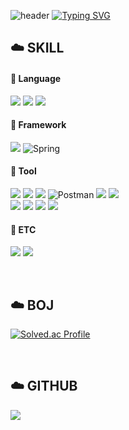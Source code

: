 ![header](https://capsule-render.vercel.app/api?type=Waving&color=0:DCE2F0,100:50586C&height=200&section=header&text=Hyuneun&fontSize=45&fontAlign=20&fontAlignY=36)
[![Typing SVG](https://readme-typing-svg.demolab.com?font=Pretendard&weight=500&pause=1000&color=64C46E&random=false&width=435&lines=WELCOME+TO+HYUNEUN'S+GITHUB👻)](https://git.io/typing-svg)

<h2>☁️ SKILL </h2>

#### 💚 Language
<img src="https://img.shields.io/badge/python-3776AB?style=for-the-badge&logo=python&logoColor=white"> <img src="https://img.shields.io/badge/c++-00599C?style=for-the-badge&logo=c%2B%2B&logoColor=white"> <img src="https://img.shields.io/badge/c-A8B9CC?style=for-the-badge&logo=c&logoColor=white">
<br>

#### 💚 Framework
<img src="https://img.shields.io/badge/django-092E20?style=for-the-badge&logo=django&logoColor=white"> ![Spring](https://img.shields.io/badge/Spring-6DB33F.svg?&style=for-the-badge&logo=Spring&logoColor=white)
<br>

#### 💚 Tool
<img src="https://img.shields.io/badge/VS Code-007ACC?style=for-the-badge&logo=visualstudiocode&logoColor=white"> <img src="https://img.shields.io/badge/visual studio-5C2D91?style=for-the-badge&logo=visualstudio&logoColor=white"> <img src="https://img.shields.io/badge/IntelliJ-000000?style=for-the-badge&logo=intellijidea&logoColor=white"> ![Postman](https://img.shields.io/badge/Postman-FF6C37?style=for-the-badge&logo=postman&logoColor=white) <img src="https://img.shields.io/badge/github-181717?style=for-the-badge&logo=github&logoColor=white"> <img src="https://img.shields.io/badge/figma-F24E1E?style=for-the-badge&logo=figma&logoColor=white"> <br>
<img src="https://img.shields.io/badge/photoshop-31A8FF?style=for-the-badge&logo=adobephotoshop&logoColor=white"> <img src="https://img.shields.io/badge/Illustrator-FF9A00?style=for-the-badge&logo=adobeillustrator&logoColor=white"> <img src="https://img.shields.io/badge/after effects-03005B?style=for-the-badge&logo=adobeaftereffects&logoColor=white"> <img src="https://img.shields.io/badge/Premiere pro-9999FF?style=for-the-badge&logo=adobepremierepro&logoColor=white">
<br>

#### 💚 ETC
<img src="https://img.shields.io/badge/notion-000000?style=for-the-badge&logo=notion&logoColor=white"></a> <img src="https://img.shields.io/badge/discord-5865F2?style=for-the-badge&logo=discord&logoColor=white">
<br>

<br>

<h2>☁️ BOJ</h2>

[![Solved.ac Profile](http://mazassumnida.wtf/api/v2/generate_badge?boj=hangintheree)](https://solved.ac/profile/hangintheree) 

<br>

<h2>☁️ GITHUB</h2>

<img src="https://github-readme-stats.vercel.app/api/top-langs/?username=hyuneu-n&layout=compact&theme=vue"/>

<!--
**hyuneu-n/hyuneu-n** is a ✨ _special_ ✨ repository because its `README.md` (this file) appears on your GitHub profile.

Here are some ideas to get you started:

- 🔭 I’m currently working on ...
- 🌱 I’m currently learning ...
- 👯 I’m looking to collaborate on ...
- 🤔 I’m looking for help with ...
- 💬 Ask me about ...
- 📫 How to reach me: ...
- 😄 Pronouns: ...
- ⚡ Fun fact: ...
-->
